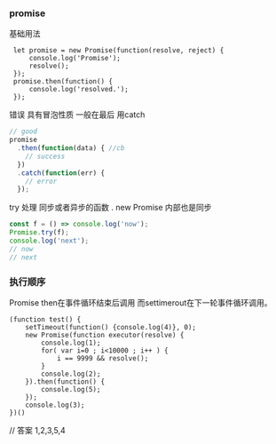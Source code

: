 
### promise

基础用法
```
 let promise = new Promise(function(resolve, reject) {
	 console.log('Promise');
	 resolve();
 });
 promise.then(function() {
	 console.log('resolved.');
 });
```


错误 具有冒泡性质 一般在最后 用catch
```javascript
// good
promise
  .then(function(data) { //cb
    // success
  })
  .catch(function(err) {
    // error
  });
```


try  处理 同步或者异步的函数 .
new Promise 内部也是同步
```javascript
const f = () => console.log('now');
Promise.try(f);
console.log('next');
// now
// next
```

###  执行顺序
Promise then在事件循环结束后调用
而settimerout在下一轮事件循环调用。



```
(function test() {
    setTimeout(function() {console.log(4)}, 0);
    new Promise(function executor(resolve) {
        console.log(1);
        for( var i=0 ; i<10000 ; i++ ) {
            i == 9999 && resolve();
        }
        console.log(2);
    }).then(function() {
        console.log(5);
    });
    console.log(3);
})()
```
// 答案 1,2,3,5,4